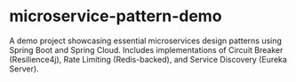 # microservice-pattern-demo
A demo project showcasing essential microservices design patterns using Spring Boot and Spring Cloud. Includes implementations of Circuit Breaker (Resilience4j), Rate Limiting (Redis-backed), and Service Discovery (Eureka Server).
